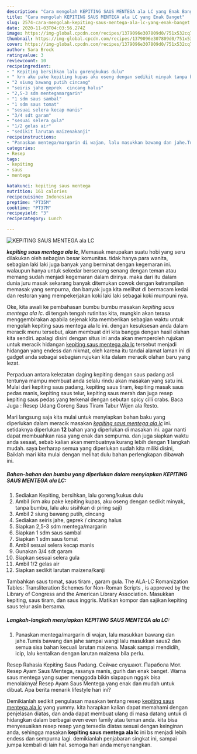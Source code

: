 ```yaml
---
description: "Cara mengolah KEPITING SAUS MENTEGA ala LC yang Enak Banget"
title: "Cara mengolah KEPITING SAUS MENTEGA ala LC yang Enak Banget"
slug: 2574-cara-mengolah-kepiting-saus-mentega-ala-lc-yang-enak-banget
date: 2020-11-03T04:03:56.274Z
image: https://img-global.cpcdn.com/recipes/1379096e307809d0/751x532cq70/kepiting-saus-mentega-ala-lc-foto-resep-utama.jpg
thumbnail: https://img-global.cpcdn.com/recipes/1379096e307809d0/751x532cq70/kepiting-saus-mentega-ala-lc-foto-resep-utama.jpg
cover: https://img-global.cpcdn.com/recipes/1379096e307809d0/751x532cq70/kepiting-saus-mentega-ala-lc-foto-resep-utama.jpg
author: Sara Brock
ratingvalue: 3
reviewcount: 10
recipeingredient:
- " Kepiting bersihkan lalu gorengkukus dulu"
- " krn aku pake kepiting kupas aku oseng dengan sedikit minyak tanpa bumbu lalu aku sisihkan di piring saji"
- "2 siung bawang putih cincang"
- "seiris jahe geprek  cincang halus"
- "2,5-3 sdm mentegamargarin"
- "1 sdm saus sambal"
- "1 sdm saus tomat"
- "sesuai selera kecap manis"
- "3/4 sdt garam"
- "sesuai selera gula"
- "1/2 gelas air"
- "sedikit larutan maizenakanji"
recipeinstructions:
- "Panaskan mentega/margarin di wajan, lalu masukkan bawang dan jahe.Tumis bawang dan jahe sampai wangi lalu masukkan saus2 dan semua sisa bahan kecuali larutan maizena. Masak sampai mendidih, icip, lalu kentalkan dengan larutan maizena bila perlu."
categories:
- Resep
tags:
- kepiting
- saus
- mentega

katakunci: kepiting saus mentega 
nutrition: 161 calories
recipecuisine: Indonesian
preptime: "PT35M"
cooktime: "PT37M"
recipeyield: "3"
recipecategory: Lunch

---
```



![KEPITING SAUS MENTEGA ala LC](https://img-global.cpcdn.com/recipes/1379096e307809d0/751x532cq70/kepiting-saus-mentega-ala-lc-foto-resep-utama.jpg)

<b><i>kepiting saus mentega ala lc</i></b>, Memasak merupakan suatu hobi yang seru dilakukan oleh sebagian besar komunitas. tidak hanya para wanita, sebagian laki laki juga banyak yang berminat dengan kegemaran ini. walaupun hanya untuk sekedar bersenang senang dengan teman atau memang sudah menjadi kegemaran dalam dirinya. maka dari itu dalam dunia juru masak sekarang banyak ditemukan cowok dengan ketrampilan memasak yang sempurna, dan banyak juga kita melihat di bermacam kedai dan restoran yang mempekerjakan koki laki laki sebagai koki mumpuni nya.

Oke, kita awali ke pembahasan bumbu bumbu masakan <i>kepiting saus mentega ala lc</i>. di tengah tengah rutinitas kita, mungkin akan terasa menggembirakan apabila sejenak kita memberikan sebagian waktu untuk mengolah kepiting saus mentega ala lc ini. dengan kesuksesan anda dalam meracik menu tersebut, akan membuat diri kita bangga dengan hasil olahan kita sendiri. apalagi disini dengan situs ini anda akan memperoleh rujukan untuk meracik hidangan <u>kepiting saus mentega ala lc</u> tersebut menjadi hidangan yang endess dan nikmat, oleh karena itu tandai alamat laman ini di gadget anda sebagai sebagian rujukan kita dalam meracik olahan baru yang lezat.

Perpaduan antara kelezatan daging kepiting dengan saus padang asli tentunya mampu membuat anda selalu rindu akan masakan yang satu ini. Mulai dari kepiting saus padang, kepiting saus tiram, kepiting masak saus pedas manis, kepiting saus telur, kepiting saus merah dan juga resep kepiting saus pedas yang terkenal dengan sebutan spicy cilli crabs. Baca Juga : Resep Udang Goreng Saus Tiram Tabur Wijen ala Resto.


Mari langsung saja kita mulai untuk menyiapkan bahan baku yang diperlukan dalam meracik masakan <u><i>kepiting saus mentega ala lc</i></u> ini. setidaknya diperlukan <b>12</b> bahan yang diperlukan di masakan ini. agar nanti dapat membuahkan rasa yang enak dan sempurna. dan juga siapkan waktu anda sesaat, sebab kalian akan membuatnya kurang lebih dengan <b>1</b> langkah mudah. saya berharap semua yang diperlukan sudah kita miliki disini, Baiklah mari kita mulai dengan melihat dulu bahan perlengkapan dibawah ini.

<!--inarticleads1-->

##### Bahan-bahan dan bumbu yang diperlukan dalam menyiapkan KEPITING SAUS MENTEGA ala LC:

1. Sediakan  Kepiting, bersihkan, lalu goreng/kukus dulu
1. Ambil  (krn aku pake kepiting kupas, aku oseng dengan sedikit minyak, tanpa bumbu, lalu aku sisihkan di piring saji)
1. Ambil 2 siung bawang putih, cincang
1. Sediakan seiris jahe, geprek / cincang halus
1. Siapkan 2,5-3 sdm mentega/margarin
1. Siapkan 1 sdm saus sambal
1. Siapkan 1 sdm saus tomat
1. Ambil sesuai selera kecap manis
1. Gunakan 3/4 sdt garam
1. Siapkan sesuai selera gula
1. Ambil 1/2 gelas air
1. Siapkan sedikit larutan maizena/kanji


Tambahkan saus tomat, saus tiram , garam gula. The ALA-LC Romanization Tables: Transliteration Schemes for Non-Roman Scripts , is approved by the Library of Congress and the American Library Association. Masukkan kepiting, saus tiram, dan saus inggris. Matikan kompor dan sajikan kepiting saus telur asin bersama. 

<!--inarticleads2-->

##### Langkah-langkah menyiapkan KEPITING SAUS MENTEGA ala LC:

1. Panaskan mentega/margarin di wajan, lalu masukkan bawang dan jahe.Tumis bawang dan jahe sampai wangi lalu masukkan saus2 dan semua sisa bahan kecuali larutan maizena. Masak sampai mendidih, icip, lalu kentalkan dengan larutan maizena bila perlu.


Resep Rahasia Kepiting Saus Padang. Сейчас слушают. Парабола Мот. Resep Ayam Saus Mentega, rasanya manis, gurih dan enak banget. Warna saus mentega yang super menggoda bikin siapapun nggak bisa menolaknya! Resep Ayam Saus Mentega yang enak dan mudah untuk dibuat. Apa berita menarik lifestyle hari ini? 

Demikianlah sedikit pengulasan masakan tentang resep <u>kepiting saus mentega ala lc</u> yang yummy. kita harapkan kalian dapat memahami dengan penjelasan diatas, dan anda dapat membuat ulang di masa datang untuk di hidangkan dalam berbagai even even family atau teman anda. kita bisa menyesuaikan resep resep yang tersedia diatas sesuai dengan keinginan anda, sehingga masakan <b>kepiting saus mentega ala lc</b> ini bs menjadi lebih endess dan sempurna lagi. demikianlah penjabaran singkat ini, sampai jumpa kembali di lain hal. semoga hari anda menyenangkan.
